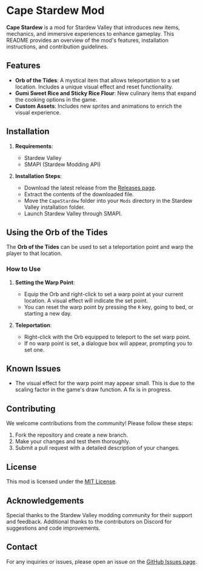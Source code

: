 # Cape Stardew Mod

**Cape Stardew** is a mod for Stardew Valley that introduces new items, mechanics, and immersive experiences to enhance gameplay. This README provides an overview of the mod's features, installation instructions, and contribution guidelines.

## Features

- **Orb of the Tides**: A mystical item that allows teleportation to a set location. Includes a unique visual effect and reset functionality.
- **Gumi Sweet Rice and Sticky Rice Flour**: New culinary items that expand the cooking options in the game.
- **Custom Assets**: Includes new sprites and animations to enrich the visual experience.

## Installation

1. **Requirements**:
   - Stardew Valley
   - SMAPI (Stardew Modding API)

2. **Installation Steps**:
   - Download the latest release from the [Releases page](https://github.com/your-repo/releases).
   - Extract the contents of the downloaded file.
   - Move the `CapeStardew` folder into your `Mods` directory in the Stardew Valley installation folder.
   - Launch Stardew Valley through SMAPI.

## Using the Orb of the Tides

The **Orb of the Tides** can be used to set a teleportation point and warp the player to that location. 

### How to Use

1. **Setting the Warp Point**:
   - Equip the Orb and right-click to set a warp point at your current location. A visual effect will indicate the set point.
   - You can reset the warp point by pressing the `R` key, going to bed, or starting a new day.

2. **Teleportation**:
   - Right-click with the Orb equipped to teleport to the set warp point.
   - If no warp point is set, a dialogue box will appear, prompting you to set one.

## Known Issues

- The visual effect for the warp point may appear small. This is due to the scaling factor in the game's draw function. A fix is in progress.

## Contributing

We welcome contributions from the community! Please follow these steps:

1. Fork the repository and create a new branch.
2. Make your changes and test them thoroughly.
3. Submit a pull request with a detailed description of your changes.

## License

This mod is licensed under the [MIT License](https://github.com/your-repo/blob/main/LICENSE).

## Acknowledgements

Special thanks to the Stardew Valley modding community for their support and feedback. Additional thanks to the contributors on Discord for suggestions and code improvements.

## Contact

For any inquiries or issues, please open an issue on the [GitHub Issues page](https://github.com/your-repo/issues).
